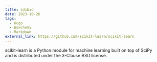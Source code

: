 ```yaml
---
title: sdibid
date: 2023-10-26
tags:
  - Hugo
  - Wowchemy
  - Markdown
external_link: https://github.com/scikit-learn/scikit-learn
---
```


scikit-learn is a Python module for machine learning built on top of SciPy and is distributed under the 3-Clause BSD license.

<!--more-->
